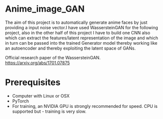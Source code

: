 # Anime_image_GAN
The aim of this project is to automatically generate anime faces by just providing a input noise vector.I have used WassersteinGAN for the following project, also in the other half of this project I have to build one CNN also which can extract the features/latent representation of the image and which in turn can be passed into the trained Generator model thereby working like an autoencoder and thereby exploiting the latent space of GANs.


Official research paper of the WassersteinGAN. https://arxiv.org/abs/1701.07875

# Prerequisites
* Computer with Linux or OSX
* PyTorch
* For training, an NVIDIA GPU is strongly recommended for speed. CPU is supported but - training is very slow.
